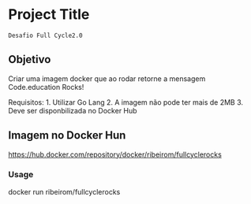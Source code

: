 # Project Title
    Desafio Full Cycle2.0

## Objetivo <a name = "objetivo"></a>

Criar uma imagem docker que ao rodar retorne a mensagem Code.education Rocks!

Requisitos:
    1. Utilizar Go Lang
    2. A imagem não pode ter mais de 2MB
    3. Deve ser disponbilizada no Docker Hub

## Imagem no Docker Hun <a name = "imagem"></a>

https://hub.docker.com/repository/docker/ribeirom/fullcyclerocks

### Usage

docker run ribeirom/fullcyclerocks
